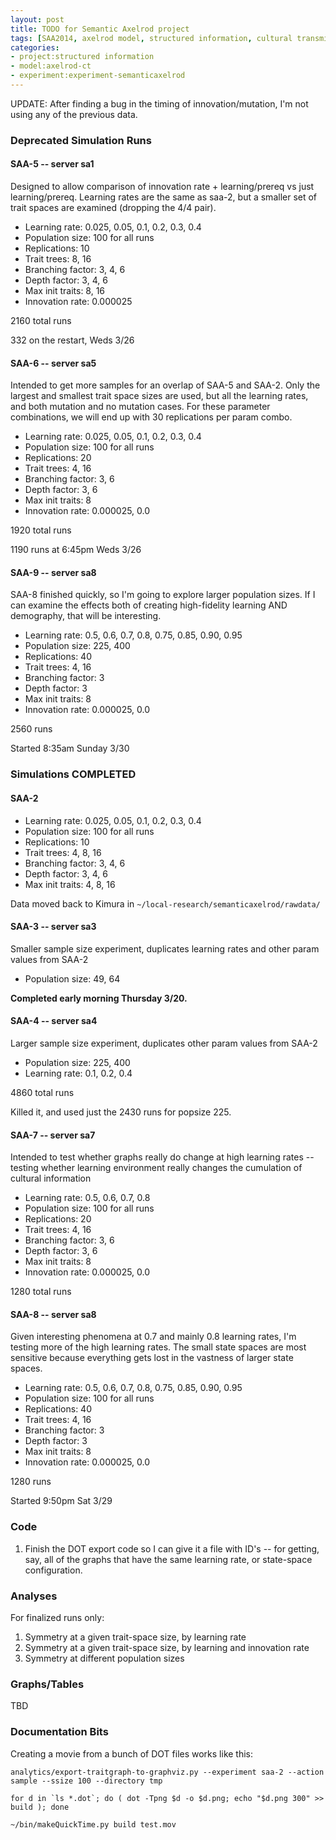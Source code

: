 ```yaml
---
layout: post
title: TODO for Semantic Axelrod project
tags: [SAA2014, axelrod model, structured information, cultural transmission, dissertation,experiments,  experiment-semanticaxelrod]
categories: 
- project:structured information
- model:axelrod-ct
- experiment:experiment-semanticaxelrod
---
```


UPDATE:  After finding a bug in the timing of innovation/mutation, I'm not using any of the previous data.  


### Deprecated Simulation Runs ###

#### SAA-5 -- server sa1 ####

Designed to allow comparison of innovation rate + learning/prereq vs just learning/prereq.  Learning rates are the same as saa-2, but a smaller set of trait spaces are examined (dropping the 4/4 pair). 

* Learning rate:  0.025, 0.05, 0.1, 0.2, 0.3, 0.4
* Population size:  100 for all runs
* Replications: 10
* Trait trees:  8, 16
* Branching factor:  3, 4, 6
* Depth factor: 3, 4, 6
* Max init traits: 8, 16
* Innovation rate: 0.000025

2160 total runs

332 on the restart, Weds 3/26


#### SAA-6 -- server sa5 ####

Intended to get more samples for an overlap of SAA-5 and SAA-2.  Only the largest and smallest trait space sizes are used, but all the learning rates, and both mutation and no mutation cases.  For these parameter combinations, we will end up with 30 replications per param combo.  

* Learning rate:  0.025, 0.05, 0.1, 0.2, 0.3, 0.4
* Population size:  100 for all runs
* Replications: 20
* Trait trees:  4, 16
* Branching factor:  3, 6
* Depth factor: 3, 6
* Max init traits: 8
* Innovation rate: 0.000025, 0.0

1920 total runs

1190 runs at 6:45pm Weds 3/26

#### SAA-9 -- server sa8 ####

SAA-8 finished quickly, so I'm going to explore larger population sizes.  If I can examine the effects both of creating high-fidelity learning AND demography, that will be interesting.


* Learning rate:  0.5, 0.6, 0.7, 0.8, 0.75, 0.85, 0.90, 0.95
* Population size:  225, 400
* Replications: 40
* Trait trees:  4, 16
* Branching factor:  3
* Depth factor: 3
* Max init traits: 8
* Innovation rate: 0.000025, 0.0

2560 runs

Started 8:35am Sunday 3/30


### Simulations COMPLETED ###

#### SAA-2 ####

* Learning rate:  0.025, 0.05, 0.1, 0.2, 0.3, 0.4
* Population size:  100 for all runs
* Replications: 10
* Trait trees:  4, 8, 16
* Branching factor:  3, 4, 6
* Depth factor: 3, 4, 6
* Max init traits: 4, 8, 16

Data moved back to Kimura in `~/local-research/semanticaxelrod/rawdata/`


#### SAA-3 -- server sa3  ####

Smaller sample size experiment, duplicates learning rates and other param values from SAA-2

* Population size:  49, 64

**Completed early morning Thursday 3/20.**

#### SAA-4 -- server sa4 ####

Larger sample size experiment, duplicates other param values from SAA-2

* Population size: 225, 400
* Learning rate:  0.1, 0.2, 0.4

4860 total runs

Killed it, and used just the 2430 runs for popsize 225.


#### SAA-7 -- server sa7 ####

Intended to test whether graphs really do change at high learning rates -- testing whether learning
environment really changes the cumulation of cultural information

* Learning rate:  0.5, 0.6, 0.7, 0.8
* Population size:  100 for all runs
* Replications: 20
* Trait trees:  4, 16
* Branching factor:  3, 6
* Depth factor: 3, 6
* Max init traits: 8
* Innovation rate: 0.000025, 0.0

1280  total runs

#### SAA-8 -- server sa8 ####

Given interesting phenomena at 0.7 and mainly 0.8 learning rates, I'm testing more of the high 
learning rates.  The small state spaces are most sensitive because everything gets lost in the 
vastness of larger state spaces.  

* Learning rate:  0.5, 0.6, 0.7, 0.8, 0.75, 0.85, 0.90, 0.95
* Population size:  100 for all runs
* Replications: 40
* Trait trees:  4, 16
* Branching factor:  3
* Depth factor: 3
* Max init traits: 8
* Innovation rate: 0.000025, 0.0

1280 runs

Started 9:50pm Sat 3/29




### Code ###

1. Finish the DOT export code so I can give it a file with ID's -- for getting, say, all of the graphs that have the same learning rate, or state-space configuration.  


### Analyses ###

For finalized runs only:

1. Symmetry at a given trait-space size, by learning rate
1. Symmetry at a given trait-space size, by learning and innovation rate
1. Symmetry at different population sizes

### Graphs/Tables ###

TBD

### Documentation Bits ###

Creating a movie from a bunch of DOT files works like this:

```
analytics/export-traitgraph-to-graphviz.py --experiment saa-2 --action sample --ssize 100 --directory tmp

for d in `ls *.dot`; do ( dot -Tpng $d -o $d.png; echo "$d.png 300" >> build ); done

~/bin/makeQuickTime.py build test.mov
```



